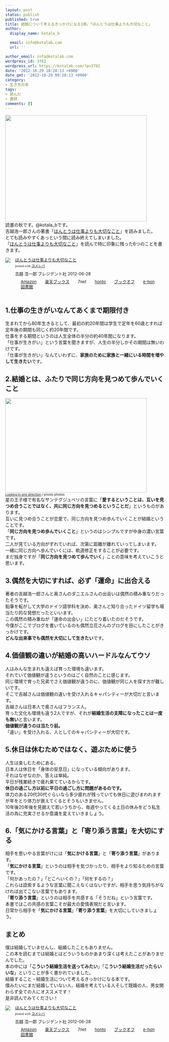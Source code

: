 ```yaml
---
layout: post
status: publish
published: true
title: 結婚について考えるきっかけになる1冊。「ほんとうは仕事よりも大切なこと」
author:
  display_name: kotala_b

  email: info@kotalab.com
  url: ''

author_email: info@kotalab.com
wordpress_id: 3782
wordpress_url: https://kotalab.com/?p=3782
date: '2012-10-29 18:28:13 +0900'
date_gmt: '2012-10-29 09:28:13 +0900'
category:
- 生き方の本
tags:
- 読んだ
- 書評
comments: []
---
```

<p><a href="https://kotalab.com/wp-content/uploads/shigotoyoritaisetu_121029.jpg" target="_blank"><img src="https://kotalab.com/wp-content/uploads/shigotoyoritaisetu_121029.jpg" alt="" title="shigotoyoritaisetu_121029" width="448" height="336" class="alignnone size-full wp-image-3792" /></a><br />
読書の秋です。@kotala_bです。<br />
吉越浩一郎さんの著書「<a href="https://www.amazon.co.jp/exec/obidos/asin/4833420155/same-22/" rel="nofollow" name="booklink" target="_blank">ほんとうは仕事よりも大切なこと</a>」を読みました。<br />
とても読みやすくあっという間に読み終えてしまいました。<br />
「<a href="https://www.amazon.co.jp/exec/obidos/asin/4833420155/same-22/" rel="nofollow" name="booklink" target="_blank">ほんとうは仕事よりも大切なこと</a>」を読んで特に印象に残った6つのことを書きます。</p>
<div class="booklink-box" style="text-align:left;padding-bottom:20px;font-size:small;/zoom: 1;overflow: hidden;">
<div class="booklink-image" style="float:left;margin:0 15px 10px 0;"><a href="https://www.amazon.co.jp/exec/obidos/asin/4833420155/same-22/" name="booklink" rel="nofollow" target="_blank"><img src="https://images-fe.ssl-images-amazon.com/images/I/31OTzTaZU8L._SL160_.jpg" style="border: none;" /></a></div>
<div class="booklink-info" style="line-height:120%;/zoom: 1;overflow: hidden;">
<div class="booklink-name" style="margin-bottom:10px;line-height:120%"><a href="https://www.amazon.co.jp/exec/obidos/asin/4833420155/same-22/" rel="nofollow" name="booklink" target="_blank">ほんとうは仕事よりも大切なこと</a>
<div class="booklink-powered-date" style="font-size:8pt;margin-top:5px;font-family:verdana;line-height:120%">posted with <a href="https://yomereba.com" target="_blank">ヨメレバ</a></div>
</div>
<div class="booklink-detail" style="margin-bottom:5px;">吉越 浩一郎 プレジデント社 2012-06-28    </div>
<div class="booklink-link2" style="margin-top:10px;">
<div class="shoplinkamazon" style="display:inline;margin-right:5px;background: url('https://img.yomereba.com/tam_y.gif') 0 0 no-repeat;padding: 2px 0 2px 18px;white-space: nowrap;"><a href="https://www.amazon.co.jp/exec/obidos/asin/4833420155/same-22/" rel="nofollow" target="_blank" title="アマゾン" >Amazon</a></div>
<div class="shoplinkrakuten" style="display:inline;margin-right:5px;background: url('https://img.yomereba.com/tam_y.gif') 0 -50px no-repeat;padding: 2px 0 2px 18px;white-space: nowrap;"><a href="https://hb.afl.rakuten.co.jp/hgc/0fa7afc8.bbfc196a.0fa7afc9.d56c38f1/?pc=http%3A%2F%2Fbooks.rakuten.co.jp%2Frb%2F11759643%2F%3Fscid%3Daf_ich_link_urltxt%26m%3Dhttp%3A%2F%2Fm.rakuten.co.jp%2Fev%2Fbook%2F" rel="nofollow" target="_blank" title="楽天ブックス" >楽天ブックス</a></div>
<div class="shoplinkseven" style="display:inline;margin-right:5px;background: url('https://img.yomereba.com/tam_y.gif') 0 -100px no-repeat;padding: 2px 0 2px 18px;white-space: nowrap;"><span class="removed_link" title="click.linksynergy.com/fs-bin/click?id=d2yYUp776R4&amp;subid=&amp;offerid=197738.1&amp;type=10&amp;tmpid=1787&amp;RD_PARM1=http%253A%252F%252Fwww.7netshopping.jp%252Fbooks%252Fsearch_result%252F%253Fctgy%253Dbooks%2526code%253D4833420155">7net</span></div>
<div class="shoplinkbk1" style="display:inline;margin-right:5px;background: url('https://img.yomereba.com/tam_y.gif') 0 -150px no-repeat;padding: 2px 0 2px 18px;white-space: nowrap;"><a href="https://ck.jp.ap.valuecommerce.com/servlet/referral?sid=2967684&pid=881104827&vc_url=http%3A%2F%2Fhonto.jp%2Fnetstore%2Fsearch_021_104833420155.html%3Fsrchf%3D1%26srchGnrNm%3D1" target="_blank" title="bk1" >honto</a></div>
<div class="shoplinkbookoff" style="display:inline;margin-right:5px;background: url('https://img.yomereba.com/tam_y.gif') 0 -200px no-repeat;padding: 2px 0 2px 18px;white-space: nowrap;"><a href="https://click.linksynergy.com/fs-bin/click?id=d2yYUp776R4&subid=&offerid=169505.1&type=10&tmpid=3677&RD_PARM1=http%253A%252F%252Fwww.bookoffonline.co.jp%252Fdisplay%252FL001%252Cbg%253D12%252Cq%253D97848334201510" rel="nofollow" target="_blank" title="ブックオフオンライン" >ブックオフ</a></div>
<div class="shoplinkehon" style="display:inline;margin-right:5px;background: url('https://img.yomereba.com/tam_y.gif') 0 -250px no-repeat;padding: 2px 0 2px 18px;white-space: nowrap;"><a href="https://ck.jp.ap.valuecommerce.com/servlet/referral?sid=2967684&pid=881104827&vc_url=http%3A%2F%2Fwww.e-hon.ne.jp%2Fbec%2FSA%2FDetail%3FrefISBN%3D4833420155" target="_blank" title="e-hon" >e-hon</a></div>
<div class="shoplinktoshokan" style="display:inline;margin-right:5px;background: url('https://img.yomereba.com/tam_y.gif') 0 -300px no-repeat;padding: 2px 0 2px 18px;white-space: nowrap;"><a href="http://calil.jp/book/4833420155" rel="nofollow" target="_blank" title="図書館" >図書館</a></div>
</div>
</div>
<div class="booklink-footer" style="clear: left"></div>
</div>
<!--more-->
<h2>1.仕事の生きがいなんてあくまで期限付き</h2>
<p>生まれてから80年生きるとして、最初の約20年間は学生で定年を60歳とすれば定年後の期間も同じく約20年間です。<br />
仕事をする期間というのは人生全体の半分の約40年間になります。<br />
「仕事が生きがい」という言葉を聞きますが、人生の半分しかその期間は無いわけです。<br />
「仕事が生きがい」なんていわずに、<strong>家族のために家族と一緒にいる時間を増やして生きたい</strong>です。</p>
<h2>2.結婚とは、ふたりで同じ方向を見つめて歩んでいくこと</h2>
<p><a href="https://kotalab.com/wp-content/uploads/shigotoyoritaisetu_121029_01.jpg" target="_blank"><img src="https://kotalab.com/wp-content/uploads/shigotoyoritaisetu_121029_01.jpg" alt="" title="shigotoyoritaisetu_121029_01" width="448" height="298" class="alignnone size-full wp-image-3793" /></a><br />
<span style="font-size:10px;"><a href="https://www.flickr.com/photos/prosto/2682189669/" target="_blank">Looking in one direction</a> / prosto photos</span><br />
星の王子様で有名なサンテグジュペリの言葉に「<strong>愛するということは、互いを見つめ合うことではなく、共に同じ方向を見つめるということだ</strong>」というものがあります。<br />
互いに見つめ合うことが恋愛で、同じ方向を見つめ歩んでいくことが結婚ということです。<br />
「<strong>同じ方向を見つめ歩んでいくこと</strong>」というのはシンプルですが中身の濃い言葉です。<br />
二人が見ている方向がずれていれば、次第に距離が離れていってしまいます。<br />
一緒に同じ方向へ歩んでいくには、軌道修正をすることが必要です。<br />
まだ独身ですが「<strong>同じ方向を見つめて歩んでいく</strong>」ことの意味を考えていこうと思います。</p>
<h2>3.偶然を大切にすれば、必ず「運命」に出合える</h2>
<p>著者の吉越浩一郎さんと奥さんのダニエルさんの出会いは偶然の積み重なりだったそうです。<br />
鉛筆を転がして大学のドイツ語学科を決め、奥さんと知り合ったドイツ留学も場当たり的な発想だったといいます。<br />
この偶然の積み重ねが「運命の出会い」にたどり着いたのだそうです。<br />
今僕がここでブログを書いているのも偶然立花さんのブログを目にしたことがきっかけです。<br />
<strong>どんな出来事でも偶然を大切にして生きたい</strong>です。</p>
<h2>4.価値観の違いが結婚の高いハードルなんてウソ</h2>
<p>人はみんな生まれも違えば育った環境も違います。<br />
それでいて価値観が違うというのはごく自然のことに感じます。<br />
同じ環境で育った兄弟でさえ価値観が違うのに、価値観が同じ人を探す方が難しいです。<br />
そこで吉越さんは価値観の違いを受け入れるキャパシティーが大切だと言います。<br />
吉越さんは日本人で奥さんはフランス人。<br />
育った文化も環境も違う2人ですが、それが<strong>結婚生活の支障になったことは一度も無い</strong>と言います。<br />
<strong>価値観が違うのは当たり前。</strong><br />
「違い」を受け入れる、人としてのキャパシティーが大切です。</p>
<h2>5.休日は休むためではなく、遊ぶために使う</h2>
<p>人生は楽しむためにある。<br />
日本人は休日を「身体の安息日」になっている傾向があります。<br />
それはなぜなのか、答えは単純。<br />
平日が残業続きで疲れ果てているからです。<br />
<strong>休日の過ごし方以前に平日の過ごし方に問題があるのです。</strong><br />
体力のある20代30代ぐらいなら多少疲れが残っていても休日に遊びまわれますが年をとり体力が衰えてくるとそうもいきません。<br />
10年後20年後を見据えて若いうちから、毎週やってくる土日の休みをどう私生活の為に充実させるか意識を変えていきましょう。</p>
<h2>6.「気にかける言葉」と「寄り添う言葉」を大切にする</h2>
<p>相手を思いやる言葉がけには「<strong>気にかける言葉</strong>」と「<strong>寄り添う言葉</strong>」があります。<br />
「<strong>気にかける言葉</strong>」というのは相手を気づかったり、相手をより知るための言葉です。<br />
「何かあったの？」「どこへいくの？」「何をするの？」<br />
これらは詮索するような言葉に聞こえなくはないですが、相手を思う気持ちがなければ出てこない言葉でもあります。<br />
「<strong>寄り添う言葉</strong>」というのは相手を共感する「そうだね」という言葉です。<br />
本書ではこの共感の言葉こそが最大の愛情表現だと言います。<br />
日常から相手を「<strong>気にかける言葉</strong>」「<strong>寄り添う言葉</strong>」を大切にしていきましょう。</p>
<h2>まとめ</h2>
<p>僕は結婚していませんし、結婚したこともありません。<br />
この本を読むまでは結婚とはどういうものかあまり深くは考えたことがありませんでした。<br />
本の中には「<strong>こういう結婚生活を送ってみたい</strong>」「<strong>こういう結婚生活だったらいいな</strong>」ということが多く書かれていました。<br />
結婚すること・結婚生活について考えるきっかけになる本です。<br />
僕みたいにまだ結婚していない人、結婚を考えている人そして既婚の人、男女関わらず全ての人にオススメです！<br />
是非読んでみてください！</p>
<div class="booklink-box" style="text-align:left;padding-bottom:20px;font-size:small;/zoom: 1;overflow: hidden;">
<div class="booklink-image" style="float:left;margin:0 15px 10px 0;"><a href="https://www.amazon.co.jp/exec/obidos/asin/4833420155/same-22/" name="booklink" rel="nofollow" target="_blank"><img src="https://images-fe.ssl-images-amazon.com/images/I/31OTzTaZU8L._SL160_.jpg" style="border: none;" /></a></div>
<div class="booklink-info" style="line-height:120%;/zoom: 1;overflow: hidden;">
<div class="booklink-name" style="margin-bottom:10px;line-height:120%"><a href="https://www.amazon.co.jp/exec/obidos/asin/4833420155/same-22/" rel="nofollow" name="booklink" target="_blank">ほんとうは仕事よりも大切なこと</a>
<div class="booklink-powered-date" style="font-size:8pt;margin-top:5px;font-family:verdana;line-height:120%">posted with <a href="https://yomereba.com" target="_blank">ヨメレバ</a></div>
</div>
<div class="booklink-detail" style="margin-bottom:5px;">吉越 浩一郎 プレジデント社 2012-06-28    </div>
<div class="booklink-link2" style="margin-top:10px;">
<div class="shoplinkamazon" style="display:inline;margin-right:5px;background: url('https://img.yomereba.com/tam_y.gif') 0 0 no-repeat;padding: 2px 0 2px 18px;white-space: nowrap;"><a href="https://www.amazon.co.jp/exec/obidos/asin/4833420155/same-22/" rel="nofollow" target="_blank" title="アマゾン" >Amazon</a></div>
<div class="shoplinkrakuten" style="display:inline;margin-right:5px;background: url('https://img.yomereba.com/tam_y.gif') 0 -50px no-repeat;padding: 2px 0 2px 18px;white-space: nowrap;"><a href="https://hb.afl.rakuten.co.jp/hgc/0fa7afc8.bbfc196a.0fa7afc9.d56c38f1/?pc=http%3A%2F%2Fbooks.rakuten.co.jp%2Frb%2F11759643%2F%3Fscid%3Daf_ich_link_urltxt%26m%3Dhttp%3A%2F%2Fm.rakuten.co.jp%2Fev%2Fbook%2F" rel="nofollow" target="_blank" title="楽天ブックス" >楽天ブックス</a></div>
<div class="shoplinkseven" style="display:inline;margin-right:5px;background: url('https://img.yomereba.com/tam_y.gif') 0 -100px no-repeat;padding: 2px 0 2px 18px;white-space: nowrap;"><span class="removed_link" title="click.linksynergy.com/fs-bin/click?id=d2yYUp776R4&amp;subid=&amp;offerid=197738.1&amp;type=10&amp;tmpid=1787&amp;RD_PARM1=http%253A%252F%252Fwww.7netshopping.jp%252Fbooks%252Fsearch_result%252F%253Fctgy%253Dbooks%2526code%253D4833420155">7net</span></div>
<div class="shoplinkbk1" style="display:inline;margin-right:5px;background: url('https://img.yomereba.com/tam_y.gif') 0 -150px no-repeat;padding: 2px 0 2px 18px;white-space: nowrap;"><a href="https://ck.jp.ap.valuecommerce.com/servlet/referral?sid=2967684&pid=881104827&vc_url=http%3A%2F%2Fhonto.jp%2Fnetstore%2Fsearch_021_104833420155.html%3Fsrchf%3D1%26srchGnrNm%3D1" target="_blank" title="bk1" >honto</a></div>
<div class="shoplinkbookoff" style="display:inline;margin-right:5px;background: url('https://img.yomereba.com/tam_y.gif') 0 -200px no-repeat;padding: 2px 0 2px 18px;white-space: nowrap;"><a href="https://click.linksynergy.com/fs-bin/click?id=d2yYUp776R4&subid=&offerid=169505.1&type=10&tmpid=3677&RD_PARM1=http%253A%252F%252Fwww.bookoffonline.co.jp%252Fdisplay%252FL001%252Cbg%253D12%252Cq%253D97848334201510" rel="nofollow" target="_blank" title="ブックオフオンライン" >ブックオフ</a></div>
<div class="shoplinkehon" style="display:inline;margin-right:5px;background: url('https://img.yomereba.com/tam_y.gif') 0 -250px no-repeat;padding: 2px 0 2px 18px;white-space: nowrap;"><a href="https://ck.jp.ap.valuecommerce.com/servlet/referral?sid=2967684&pid=881104827&vc_url=http%3A%2F%2Fwww.e-hon.ne.jp%2Fbec%2FSA%2FDetail%3FrefISBN%3D4833420155" target="_blank" title="e-hon" >e-hon</a></div>
<div class="shoplinktoshokan" style="display:inline;margin-right:5px;background: url('https://img.yomereba.com/tam_y.gif') 0 -300px no-repeat;padding: 2px 0 2px 18px;white-space: nowrap;"><a href="http://calil.jp/book/4833420155" rel="nofollow" target="_blank" title="図書館" >図書館</a></div>
</div>
</div>
<div class="booklink-footer" style="clear: left"></div>
</div>
